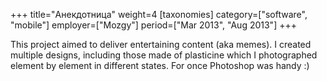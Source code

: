 +++
title="Анекдотница"
weight=4
[taxonomies]
category=["software", "mobile"]
employer=["Mozgy"]
period=["Mar 2013", "Aug 2013"]
+++

This project aimed to deliver entertaining content (aka memes). I created multiple designs, including those made of plasticine which I photographed element by element in different states. For once Photoshop was handy :)